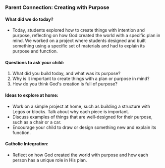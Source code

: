 ### Parent Connection: Creating with Purpose

#### What did we do today?
- Today, students explored how to create things with intention and purpose, reflecting on how God created the world with a specific plan in mind. We worked on a project where students designed and built something using a specific set of materials and had to explain its purpose and function.

#### Questions to ask your child:
1. What did you build today, and what was its purpose?
2. Why is it important to create things with a plan or purpose in mind?
3. How do you think God's creation is full of purpose?

#### Ideas to explore at home:
- Work on a simple project at home, such as building a structure with Legos or blocks. Talk about why each piece is important.
- Discuss examples of things that are well-designed for their purpose, such as a chair or a car.
- Encourage your child to draw or design something new and explain its function.

#### Catholic Integration:
- Reflect on how God created the world with purpose and how each person has a unique role in His plan.
